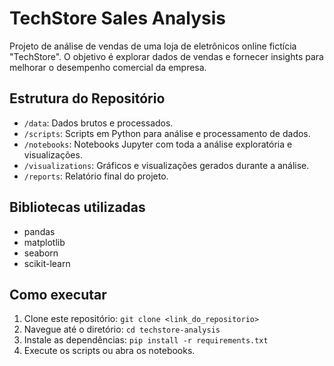 # TechStore Sales Analysis

Projeto de análise de vendas de uma loja de eletrônicos online fictícia "TechStore". O objetivo é explorar dados de vendas e fornecer insights para melhorar o desempenho comercial da empresa.

## Estrutura do Repositório
- `/data`: Dados brutos e processados.
- `/scripts`: Scripts em Python para análise e processamento de dados.
- `/notebooks`: Notebooks Jupyter com toda a análise exploratória e visualizações.
- `/visualizations`: Gráficos e visualizações gerados durante a análise.
- `/reports`: Relatório final do projeto.

## Bibliotecas utilizadas
- pandas
- matplotlib
- seaborn
- scikit-learn

## Como executar
1. Clone este repositório: `git clone <link_do_repositorio>`
2. Navegue até o diretório: `cd techstore-analysis`
3. Instale as dependências: `pip install -r requirements.txt`
4. Execute os scripts ou abra os notebooks.

